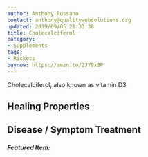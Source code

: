 ```yaml
---
author: Anthony Russano
contact: anthony@qualitywebsolutions.org
updated: 2019/09/05 21:33:38
title: Cholecalciferol
category:
- Supplements
tags:
- Rickets
buynow: https://amzn.to/2J79xBP
---
```

Cholecalciferol, also known as vitamin D3

## Healing Properties

## Disease / Symptom Treatment

<h5>Featured Item:</h5>
<script type="text/javascript">
amzn_assoc_tracking_id = "alchemistco07-20";
amzn_assoc_ad_mode = "manual";
amzn_assoc_ad_type = "smart";
amzn_assoc_marketplace = "amazon";
amzn_assoc_region = "US";
amzn_assoc_design = "enhanced_links";
amzn_assoc_asins = "B00G5APNBK";
amzn_assoc_placement = "adunit";
amzn_assoc_linkid = "be933c96a4e613d2c55980e48cbdfa6f";
</script>
<script src="//z-na.amazon-adsystem.com/widgets/onejs?MarketPlace=US"></script>

[^1]: **Title:** <br>**Author(s):**  <br>**Institution(s):** <br>**Publication:** <i> </i><br>**Date:** <br>**Abstract:** <i> </i><br>**Link:** []()<br>**Citations:**   